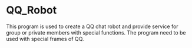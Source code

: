 # QQ_Robot
This program is used to create a QQ chat robot and provide service for group or private members with special functions. The program need to be used with special frames of QQ.
